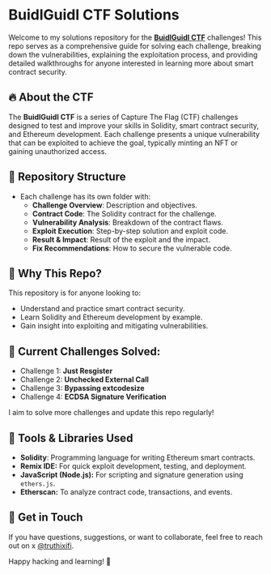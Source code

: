# BuidlGuidl CTF Solutions

Welcome to my solutions repository for the [**BuidlGuidl CTF**](https://ctf.buidlguidl.com/) challenges! This repo serves as a comprehensive guide for solving each challenge, breaking down the vulnerabilities, explaining the exploitation process, and providing detailed walkthroughs for anyone interested in learning more about smart contract security.

## 🔥 About the CTF
The **BuidlGuidl CTF** is a series of Capture The Flag (CTF) challenges designed to test and improve your skills in Solidity, smart contract security, and Ethereum development. Each challenge presents a unique vulnerability that can be exploited to achieve the goal, typically minting an NFT or gaining unauthorized access.

## 📁 Repository Structure
- Each challenge has its own folder with:
  - **Challenge Overview**: Description and objectives.
  - **Contract Code**: The Solidity contract for the challenge.
  - **Vulnerability Analysis**: Breakdown of the contract flaws.
  - **Exploit Execution**: Step-by-step solution and exploit code.
  - **Result & Impact**: Result of the exploit and the impact.
  - **Fix Recommendations**: How to secure the vulnerable code.

## 🚀 Why This Repo?
This repository is for anyone looking to:
- Understand and practice smart contract security.
- Learn Solidity and Ethereum development by example.
- Gain insight into exploiting and mitigating vulnerabilities.

## 📖 Current Challenges Solved:
- Challenge 1: **Just Resgister**
- Challenge 2: **Unchecked External Call**
- Challenge 3: **Bypassing extcodesize**
- Challenge 4: **ECDSA Signature Verification**

I aim to solve more challenges and update this repo regularly!

## 🔧 Tools & Libraries Used
- **Solidity**: Programming language for writing Ethereum smart contracts.
- **Remix IDE:** For quick exploit development, testing, and deployment.
- **JavaScript (Node.js):** For scripting and signature generation using `ethers.js`.
- **Etherscan:** To analyze contract code, transactions, and events.

## 💬 Get in Touch
If you have questions, suggestions, or want to collaborate, feel free to reach out on x [@truthixifi](https://x.com/truthixifi).

Happy hacking and learning! 🚀
